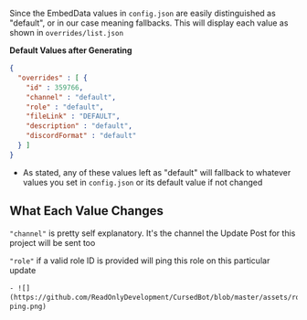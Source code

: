 Since the EmbedData values in `config.json` are easily distinguished as "default", or in our case meaning fallbacks. This will display each value as shown in `overrides/list.json`

**Default Values after Generating**
```json
{
  "overrides" : [ {
    "id" : 359766,
    "channel" : "default",
    "role" : "default",
    "fileLink" : "DEFAULT",
    "description" : "default",
    "discordFormat" : "default"
  } ]
}
```
  - As stated, any of these values left as "default" will fallback to whatever values you set in `config.json` or its default value if not changed
  
**What Each Value Changes**
---

`"channel"` is pretty self explanatory. It's the channel the Update Post for this project will be sent too
  
 `"role"` if a valid role ID is provided will ping this role on this particular update
 
 	- ![](https://github.com/ReadOnlyDevelopment/CursedBot/blob/master/assets/role-ping.png)